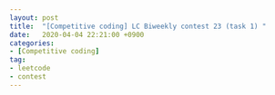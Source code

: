 ```yaml
---
layout: post
title:  "[Competitive coding] LC Biweekly contest 23 (task 1) "
date:   2020-04-04 22:21:00 +0900
categories: 
- [Competitive coding]
tag:
- leetcode
- contest
---
```

